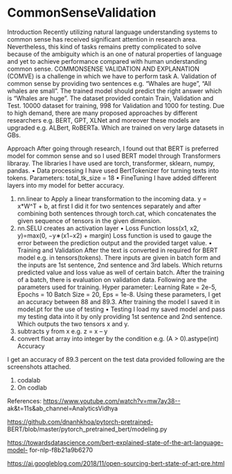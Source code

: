 # CommonSenseValidation
Introduction
Recently utilizing natural language understanding systems to
common sense has received significant attention in research area.
Nevertheless, this kind of tasks remains pretty complicated to solve
because of the ambiguity which is an one of natural properties of
language and yet to achieve performance compared with human
understanding common sense.
COMMONSENSE VALIDATION AND EXPLANATION (COMVE) is a
challenge in which we have to perform task A. Validation of common
sense by providing two sentences e.g. “Whales are huge”, “All whales
are small”. The trained model should predict the right answer which is
“Whales are huge”. The dataset provided contain Train, Validation and
Test. 10000 dataset for training, 998 for Validation and 1000 for testing.
Due to high demand, there are many proposed approaches by
different researchers e.g. BERT, GPT, XLNet and moreover these models
are upgraded e.g. ALBert, RoBERTa. Which are trained on very large
datasets in GBs.

Approach
After going through research, I found out that BERT is preferred
model for common sense and so I used BERT model through
Transformers libraray. The libraries I have used are torch, transformer,
sklearn, numpy, pandas.
• Data processing
I have used BertTokenizer for turning texts into tokens.
Parameters: total_tk_size = 18
• FineTuning
I have added different layers into my model for better accuracy.
1. nn.linear to Apply a linear transformation to the incoming
data.
y = x*W^T + b, at first I did it for two sentences separately and
after combining both sentences through torch.cat, which
concatenates the given sequence of tensors in the given
dimension.
2. nn.SELU creates an activation layer
• Loss Function
loss(x1, x2, y)=max(0, −y∗(x1−x2) + margin)
Loss function is used to gauge the error between the prediction
output and the provided target value.
• Training and Validation
After the text is converted in required for BERT model e.g. in
tensors(tokens). There inputs are given in batch form and the
inputs are 1st sentence, 2nd sentence and 3rd labels. Which returns
predicted value and loss value as well of certain batch.
After the training of a batch, there is evaluation on validation
data. Following are the parameters used for training.
Hyper parameter:
Learning Rate = 2e-5,
Epochs = 10
Batch Size = 20,
Eps = 1e-8.
Using these parameters, I get an accuracy between 88 and 89.3.
After training the model I saved it in model.pt for the use of testing
• Testing
I load my saved model and pass my testing data into it by only
providing 1st sentence and 2nd sentence. Which outputs the two
tensors x and y.
1. subtracts y from x e.g. z = x – y
2. convert float array into integer by the condition
e.g. (A > 0).astype(int)
Accuracy

I get an accuracy of 89.3 percent on the test data provided following are the
screenshots attached.
1. codalab
2. On codlab

References: https://www.youtube.com/watch?v=mw7ay38--
ak&t=11s&ab_channel=AnalyticsVidhya

https://github.com/dnanhkhoa/pytorch-pretrained-
BERT/blob/master/pytorch_pretrained_bert/modeling.py

https://towardsdatascience.com/bert-explained-state-of-the-art-language-model-
for-nlp-f8b21a9b6270

https://ai.googleblog.com/2018/11/open-sourcing-bert-state-of-art-pre.html
